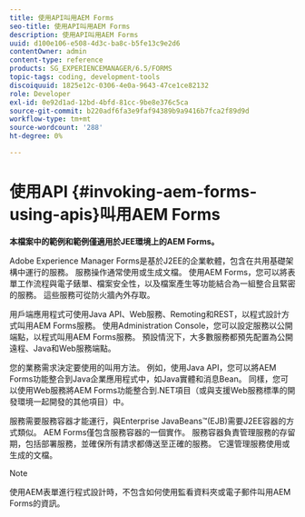 ```yaml
---
title: 使用API叫用AEM Forms
seo-title: 使用API叫用AEM Forms
description: 使用API叫用AEM Forms
uuid: d100e106-e508-4d3c-ba8c-b5fe13c9e2d6
contentOwner: admin
content-type: reference
products: SG_EXPERIENCEMANAGER/6.5/FORMS
topic-tags: coding, development-tools
discoiquuid: 1825e12c-0306-4e0a-9643-47ce1ce82132
role: Developer
exl-id: 0e92d1ad-12bd-4bfd-81cc-9be8e376c5ca
source-git-commit: b220adf6fa3e9faf94389b9a9416b7fca2f89d9d
workflow-type: tm+mt
source-wordcount: '288'
ht-degree: 0%

---
```


# 使用API {#invoking-aem-forms-using-apis}叫用AEM Forms

**本檔案中的範例和範例僅適用於JEE環境上的AEM Forms。**

Adobe Experience Manager Forms是基於J2EE的企業軟體，包含在共用基礎架構中運行的服務。 服務操作通常使用或生成文檔。 使用AEM Forms，您可以將表單工作流程與電子錶單、檔案安全性，以及檔案產生等功能結合為一組整合且緊密的服務。 這些服務可從防火牆內外存取。

用戶端應用程式可使用Java API、Web服務、Remoting和REST，以程式設計方式叫用AEM Forms服務。 使用Administration Console，您可以設定服務以公開端點，以程式叫用AEM Forms服務。 預設情況下，大多數服務都預先配置為公開遠程、Java和Web服務端點。

您的業務需求決定要使用的叫用方法。 例如，使用Java API，您可以將AEM Forms功能整合到Java企業應用程式中，如Java實體和消息Bean。 同樣，您可以使用Web服務將AEM Forms功能整合到.NET項目（或與支援Web服務標準的開發環境一起開發的其他項目）中。

服務需要服務容器才能運行，與Enterprise JavaBeans™(EJB)需要J2EE容器的方式類似。 AEM Forms僅包含服務容器的一個實作。 服務容器負責管理服務的存留期，包括部署服務，並確保所有請求都傳送至正確的服務。 它還管理服務使用或生成的文檔。

>[!NOTE]
>
>使用AEM表單進行程式設計時，不包含如何使用監看資料夾或電子郵件叫用AEM Forms的資訊。
